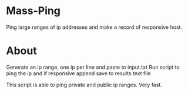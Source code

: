 # Mass-Ping
Ping large ranges of ip addresses and make a record of responsive host. 

# About

Generate an ip range, one ip per line and paste to input.txt
Run script to ping the ip and if responsive append save to results text file

This script is able to ping private and public ip ranges.
Very fast.
